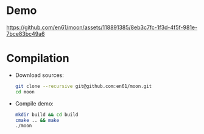 # Demo
https://github.com/en61/moon/assets/118891385/8eb3c7fc-1f3d-4f5f-981e-7bce83bc49a6

# Compilation
* Download sources:
  ```bash
  git clone --recursive git@github.com:en61/moon.git
  cd moon
  ```
* Compile demo:
  ```bash
  mkdir build && cd build
  cmake .. && make
  ./moon
  ```
